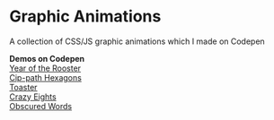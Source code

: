 # Graphic Animations
A collection of CSS/JS graphic animations which I made on Codepen

**Demos on Codepen**<br>
[Year of the Rooster](https://codepen.io/TWAIN/full/OWOdKd/)<br>
[Cip-path Hexagons](https://codepen.io/TWAIN/full/ygGyzj/)<br>
[Toaster](https://codepen.io/TWAIN/full/rjQNpJ/)<br>
[Crazy Eights](https://codepen.io/TWAIN/full/oZJBZK/)<br>
[Obscured Words](https://codepen.io/TWAIN/full/yMwdEX/)<br>


